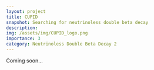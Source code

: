 ```yaml
---
layout: project
title: CUPID
snapshot: Searching for neutrinoless double beta decay
description: 
img: /assets/img/CUPID_logo.png
importance: 3
category: Neutrinoless Double Beta Decay 2
---
```


Coming soon... 